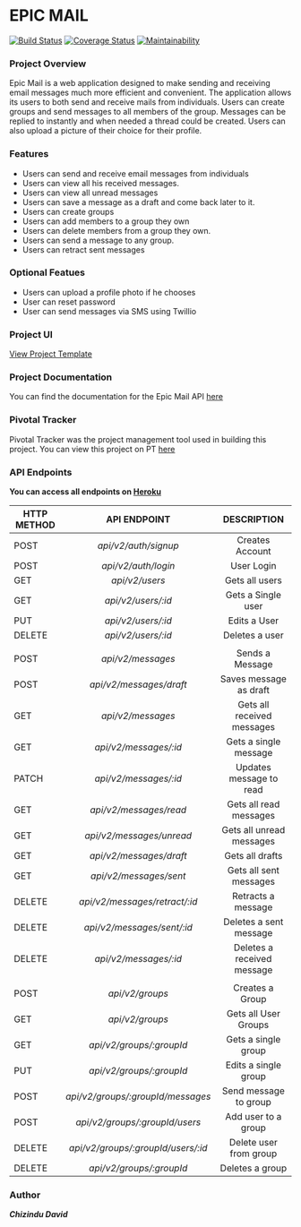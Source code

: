 # EPIC MAIL

[![Build Status](https://travis-ci.org/chizzydavid/epic-mail.svg?branch=develop)](https://travis-ci.org/chizzydavid/epic-mail)
[![Coverage Status](https://coveralls.io/repos/github/chizzydavid/epic-mail/badge.svg?branch=develop)](https://coveralls.io/github/chizzydavid/epic-mail?branch=develop)
[![Maintainability](https://api.codeclimate.com/v1/badges/edea618274a9d1503548/maintainability)](https://codeclimate.com/github/chizzydavid/epic-mail/maintainability)

### Project Overview
Epic Mail is a web application designed to make sending and receiving email messages much more efficient and convenient.
The application allows its users to both send and receive mails from individuals. Users can create groups and send messages to all members of the group. Messages can be replied to instantly and when needed a thread could be created.
Users can also upload a picture of their choice for their profile.

### Features
* Users can send and receive email messages from individuals
* Users can view all his received messages.
* Users can view all unread messages
* Users can save a message as a draft and come back later to it.
* Users can create groups 
* Users can add members to a group they own
* Users can delete members from a group they own.
* Users can send a message to any group.
* Users can retract sent messages

### Optional Featues
* Users can upload a profile photo if he chooses
* User can reset password
* User can send messages via SMS using Twillio


### Project UI
[View Project Template](https://chizzydavid.github.io/epic-mail/UI/)


### Project Documentation
You can find the documentation for the Epic Mail API [here](http://chizzy-epicmail.herokuapp.com/api-docs)


### Pivotal Tracker
Pivotal Tracker was the project management tool used in building this project. You can view this project on PT [here](https://www.pivotaltracker.com/n/projects/2314472)

### API Endpoints
**You can access all endpoints on [Heroku](http://chizzy-epicmail.herokuapp.com/api/v2/)**

| HTTP METHOD        | API ENDPOINT   | DESCRIPTION  |
| ------------- |:-------------:|:-----:|
| POST      | *api/v2/auth/signup* | Creates Account |
| POST      | *api/v2/auth/login* | User Login |
| GET      | *api/v2/users* | Gets all users |
| GET      | *api/v2/users/:id* | Gets a Single user |
| PUT     | *api/v2/users/:id* | Edits a User |
| DELETE    | *api/v2/users/:id* | Deletes a user |
|                |              |              |
| POST      | *api/v2/messages* | Sends a Message|
| POST      | *api/v2/messages/draft* | Saves message as draft|
| GET      | *api/v2/messages* | Gets all received messages |
| GET      | *api/v2/messages/:id* | Gets a single message |
| PATCH      | *api/v2/messages/:id* | Updates message to read |
| GET      | *api/v2/messages/read* | Gets all read messages |
| GET      | *api/v2/messages/unread* | Gets all unread messages |
| GET      | *api/v2/messages/draft* | Gets all drafts |
| GET      | *api/v2/messages/sent* | Gets all sent messages |
| DELETE   | *api/v2/messages/retract/:id* | Retracts a message |
| DELETE   | *api/v2/messages/sent/:id* | Deletes a sent message |
| DELETE   | *api/v2/messages/:id* | Deletes a received message |
|                |              |              |
| POST     | *api/v2/groups* | Creates a Group|
| GET      | *api/v2/groups* | Gets all User Groups |
| GET      | *api/v2/groups/:groupId* | Gets a single group |
| PUT      | *api/v2/groups/:groupId* | Edits a single group |
| POST     | *api/v2/groups/:groupId/messages* | Send message to group |
| POST     | *api/v2/groups/:groupId/users* | Add user to a group |
| DELETE   | *api/v2/groups/:groupId/users/:id* | Delete user from group |
| DELETE   | *api/v2/groups/:groupId* | Deletes a group |

### Author 
***Chizindu David***